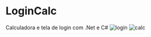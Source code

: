 # LoginCalc
 Calculadora e tela de login com .Net e C#
![login](https://user-images.githubusercontent.com/78267195/167126879-61620783-2b6b-4420-a464-c08924934396.jpg)
![calc](https://user-images.githubusercontent.com/78267195/167127015-c2479da3-7743-444f-ab32-fc159ab5eeb6.jpg)

